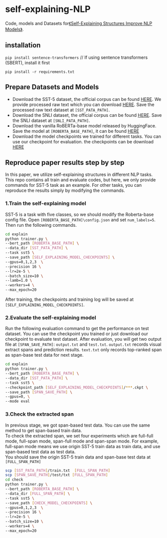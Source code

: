 # self-explaining-NLP
Code, models and Datasets for[《Self-Explaining Structures Improve NLP Models》](http://arxiv.org/abs/2012.01786).

## installation 
`pip install sentence-transformers`  // If using sentence transformers (SBERT), install it first

`pip install -r requirements.txt`

## Prepare Datasets and Models
- Download the SST-5 dataset, the official corpus can be found [HERE](https://nlp.stanford.edu/sentiment/index.html).
We provide processed raw text which you can download [HERE](https://drive.google.com/drive/folders/1TYR-yRw3NXqfXnMSvFDxGTdf1urGfrPY?usp=sharing).
Save the processed raw text dataset at `[SST_PATA_PATH]`.
- Download the SNLI dataset, the official corpus can be found [HERE](https://nlp.stanford.edu/projects/snli/).
Save the SNLI dataset at `[SNLI_PATA_PATH]`.
- Download the vanilla RoBERTa-base model released by HuggingFace. Save the model at `[ROBERTA_BASE_PATH]`,
it can be found [HERE](https://huggingface.co/roberta-base)
- Download the model checkpoints we trained for different tasks. You can use our checkpoint for evaluation.
the checkpoints can be download [HERE](https://drive.google.com/drive/folders/1RV5OJSzN_7p-YkjkmAhq2vzhouZEtzSS?usp=sharing)

## Reproduce paper results step by step
In this paper, we utilize self-explaining structures in different NLP tasks. This repo contains all train 
and evaluate codes, but here, we only provide commands for SST-5 task as an example. 
For other tasks, you can reproduce the results simply by modifying the commands.

### 1.Train the self-explaining model
SST-5 is a task with five classes, so we should modify the Roberta-base config file.
Open `[ROBERTA_BASE_PATH]\config.json` and set `num_labels=5`. Then run the following commands.
```bash
cd explain
python trainer.py \
--bert_path [ROBERTA_BASE_PATH] \
--data_dir [SST_PATA_PATH] \
--task sst5 \
--save_path [SELF_EXPLAINING_MODEL_CHECKPOINTS] \
--gpus=0,1,2,3  \
--precision 16 \
--lr=2e-5 \
--batch_size=10 \
--lamb=1.0 \
--workers=4 \
--max_epoch=20
```
After training, the checkpoints and training log will be saved at `[SELF_EXPLAINING_MODEL_CHECKPOINTS]`.
### 2.Evaluate the self-explaining model
Run the following evaluation command to get the performance on test dataset.
You can use the checkpoint you trained or just download our checkpoint to evaluate test dataset.
After evaluation, you will get two output file at `[SPAN_SAVE_PATH]`: `output.txt` and `test.txt`.
`output.txt` records visual extract spans and prediction results.
`text.txt` only records top-ranked span as span-base test data for next stage.
```bash
cd explain
python trainer.py \
--bert_path [ROBERTA_BASE_PATH] \
--data_dir [SST_PATA_PATH] \
--task sst5 \
--checkpoint_path [SELF_EXPLAINING_MODEL_CHECKPOINTS]/***.ckpt \
--save_path [SPAN_SAVE_PATH] \
--gpus=0, \
--mode eval
```

### 3.Check the extracted span
In previous stage, we got span-based test data. You can use the same method to get span-based train data.  
To check the extracted span, we set four experiments which are full-full mode, full-span mode, span-full 
mode and span-span mode. For example, full-span mode means we use origin SST-5 train data as train data,
and use span-based test data as test data.   
You should save the origin SST-5 train data and span-base test data at `[FULL_SPAN_PATH]`
```bash
scp [SST_PATA_PATH]/train.txt  [FULL_SPAN_PATH]
scp [SPAN_SAVE_PATH]/test/txt [FULL_SPAN_PATH]
cd check
python trainer.py \
--bert_path [ROBERTA_BASE_PATH] \
--data_dir [FULL_SPAN_PATH] \
--task sst5 \
--save_path [CHECK_MODEL_CHECKPOINTS] \
--gpus=0,1,2,3  \
--precision 16 \
--lr=2e-5 \
--batch_size=10 \
--workers=4 \
--max_epoch=20
```

